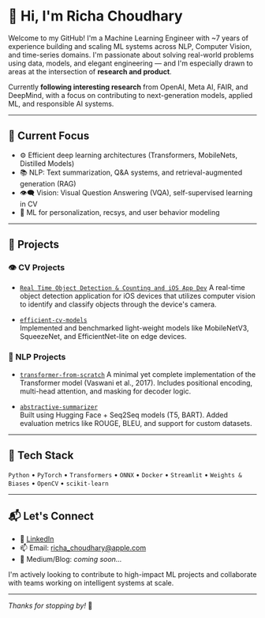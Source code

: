 # 👋 Hi, I'm Richa Choudhary

Welcome to my GitHub! I'm a Machine Learning Engineer with ~7 years of experience building and scaling ML systems across NLP, Computer Vision, and time-series domains. I'm passionate about solving real-world problems using data, models, and elegant engineering — and I'm especially drawn to areas at the intersection of **research and product**.

Currently **following interesting research** from OpenAI, Meta AI, FAIR, and DeepMind, with a focus on contributing to next-generation models, applied ML, and responsible AI systems.

---

## 🔬 Current Focus

- ⚙️ Efficient deep learning architectures (Transformers, MobileNets, Distilled Models)
- 📚 NLP: Text summarization, Q&A systems, and retrieval-augmented generation (RAG)
- 👁️‍🗨️ Vision: Visual Question Answering (VQA), self-supervised learning in CV
- 🧠 ML for personalization, recsys, and user behavior modeling

---

## 📂 Projects

### 👁️ CV Projects

- [`Real Time Object Detection & Counting and iOS App Dev`]([https://github.com/richachoudhary/object-detection-inventory-count](https://github.com/richachoudhary/object-detection-ios-app))  
  A real-time object detection application for iOS devices that utilizes computer vision to identify and classify objects through the device's camera.


- [`efficient-cv-models`]()  
  Implemented and benchmarked light-weight models like MobileNetV3, SqueezeNet, and EfficientNet-lite on edge devices.  

### 🧠 NLP Projects

- [`transformer-from-scratch`](https://github.com/richachoudhary/MLCoding/blob/main/NLP_GENAI/transformer.py)
  A minimal yet complete implementation of the Transformer model (Vaswani et al., 2017). Includes positional encoding, multi-head attention, and masking for decoder logic.  


- [`abstractive-summarizer`](https://github.com/yourusername/abstractive-summarizer)  
  Built using Hugging Face + Seq2Seq models (T5, BART). Added evaluation metrics like ROUGE, BLEU, and support for custom datasets.  


---


## 🧰 Tech Stack

`Python` • `PyTorch` • `Transformers` • `ONNX` • `Docker` • `Streamlit` • `Weights & Biases` • `OpenCV` • `scikit-learn`

---

## 📬 Let's Connect

- 💼 [LinkedIn](https://www.linkedin.com/in/richa-choudhary0709/)  
- 📫 Email: richa_choudhary@apple.com  
- 🧠 Medium/Blog: *coming soon...*

I'm actively looking to contribute to high-impact ML projects and collaborate with teams working on intelligent systems at scale.

---

*Thanks for stopping by!* 🌱
